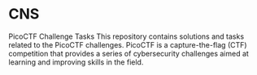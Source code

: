 # CNS
PicoCTF Challenge Tasks This repository contains solutions and tasks related to the PicoCTF challenges. PicoCTF is a capture-the-flag (CTF) competition that provides a series of cybersecurity challenges aimed at learning and improving skills in the field.

